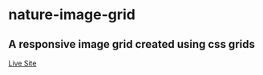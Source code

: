 # nature-image-grid
## A responsive image grid created using css grids

[Live Site](https://nidhishdb.github.io/nature-image-grid/)
